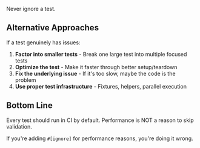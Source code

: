 Never ignore a test.

## Alternative Approaches

If a test genuinely has issues:

1. **Factor into smaller tests** - Break one large test into multiple focused tests
2. **Optimize the test** - Make it faster through better setup/teardown
3. **Fix the underlying issue** - If it's too slow, maybe the code is the problem
4. **Use proper test infrastructure** - Fixtures, helpers, parallel execution

## Bottom Line

Every test should run in CI by default. Performance is NOT a reason to skip validation.

If you're adding `#[ignore]` for performance reasons, you're doing it wrong.
